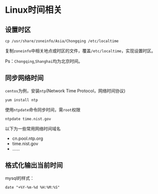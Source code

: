 # Linux时间相关

## 设置时区
```
cp /usr/share/zoneinfo/Asia/Chongqing /etc/localtime
```
复制`zoneinfo`中相关地点或时区的文件，覆盖`/etc/localtime`，实现设置时区。

Ps：`Chongqing`,`Shanghai`均为北京时间。

## 同步网络时间
`centos`为例，安装`ntp`(Network Time Protocol，网络时间协议)
```
yum install ntp
```
使用`ntpdate`命令同步时间，需`root`权限
```
ntpdate time.nist.gov  
```
以下为一些常用网络时间域名

- cn.pool.ntp.org
- time.nist.gov  
- ......

## 格式化输出当前时间
mysql的样式：
```
date "+%Y-%m-%d %H:%M:%S"
```